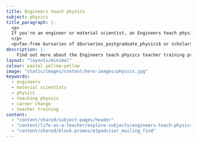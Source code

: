 ```yaml
---
title: Engineers teach physics
subject: physics
title_paragraph: |-
  <p>
  If you're an engineer or material scientist, an Engineers teach physics initial teacher training course could be a great start to your teaching journey. By getting into the classroom, you could use your skills and passion to inspire the next generation. 
  </p>
  <p>Tax-free bursaries of $bursaries_postgraduate_physics$ or scholarships of $scholarships_physics$ are available for eligible trainee physics teachers.</p>
description: |-
    Find out more about the Engineers teach physics teacher training programme for engineers and material scientists who want to teach physics.
layout: "layouts/minimal"
colour: pastel yellow-yellow
image: "static/images/content/hero-images/physics.jpg"
keywords:
  - engineers
  - material scientists
  - physics
  - teaching physics
  - career change
  - teacher training
content:
  - "content/shared/subject-pages/header"
  - "content/life-as-a-teacher/explore-subjects/engineers-teach-physics/article"
  - "content/shared/block-promos/etpadviser_mailing_find"
---
```



